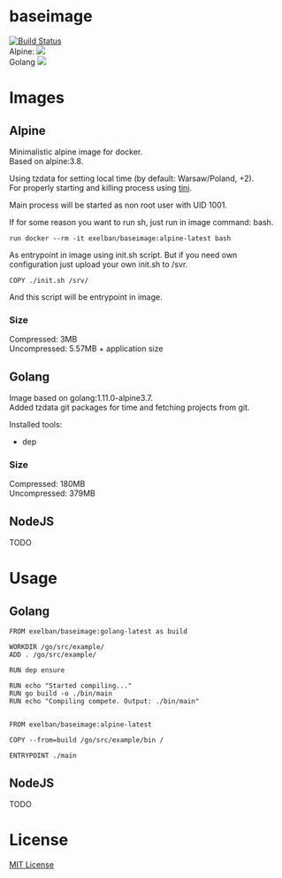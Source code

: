 # baseimage
[![Build Status](https://travis-ci.org/exelban/baseimage.svg?branch=master)](https://travis-ci.org/exelban/baseimage)  
Alpine: [![](https://images.microbadger.com/badges/image/exelban/baseimage:alpine-latest.svg)](https://microbadger.com/images/exelban/baseimage "Alpine")  
Golang [![](https://images.microbadger.com/badges/image/exelban/baseimage:golang-latest.svg)](https://microbadger.com/images/exelban/baseimage "Alpine")


# Images
## Alpine
Minimalistic alpine image for docker.  
Based on alpine:3.8.  

Using tzdata for setting local time (by default: Warsaw/Poland, +2).  
For properly starting and killing process using [tini](https://github.com/krallin/tini).

Main process will be started as non root user with UID 1001.

If for some reason you want to run sh, just run in image command: bash.
```$xslt
run docker --rm -it exelban/baseimage:alpine-latest bash
```

As entrypoint in image using init.sh script. But if you need own configuration just upload your own init.sh to /svr.
```$xslt
COPY ./init.sh /srv/
```
And this script will be entrypoint in image.

### Size
Compressed: 3MB   
Uncompressed: 5.57MB + application size

## Golang
Image based on golang:1.11.0-alpine3.7.  
Added tzdata git packages for time and fetching projects from git.

Installed tools:
* dep

### Size
Compressed: 180MB  
Uncompressed: 379MB

## NodeJS
TODO


# Usage

## Golang
```$xslt
FROM exelban/baseimage:golang-latest as build

WORKDIR /go/src/example/
ADD . /go/src/example/

RUN dep ensure

RUN echo "Started compiling..."
RUN go build -o ./bin/main
RUN echo "Compiling compete. Output: ./bin/main"


FROM exelban/baseimage:alpine-latest

COPY --from=build /go/src/example/bin /

ENTRYPOINT ./main
```

## NodeJS
TODO


# License
[MIT License](https://github.com/exelban/baseimage/blob/master/LICENSE)
